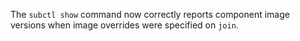 <!-- markdownlint-disable MD041 -->
The `subctl show` command now correctly reports component image versions when image overrides were specified on `join`.
